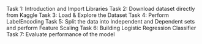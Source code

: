 Task 1: Introduction and Import Libraries
Task 2: Download dataset directly from Kaggle 
Task 3: Load & Explore the Dataset
Task 4: Perform LabelEncoding
Task 5: Split the data into Independent and Dependent sets and perform Feature Scaling
Task 6: Building Logistic Regression Classifier
Task 7: Evaluate performance of the model
